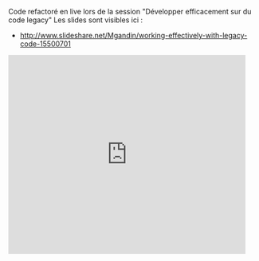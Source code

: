 Code refactoré en live lors de la session "Développer efficacement sur du code legacy"
Les slides sont visibles ici :
* http://www.slideshare.net/Mgandin/working-effectively-with-legacy-code-15500701

<iframe src="http://www.slideshare.net/slideshow/embed_code/15500701" width="476" height="400" frameborder="0" marginwidth="0" marginheight="0" scrolling="no"></iframe>
